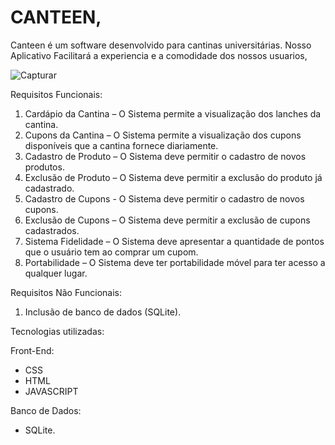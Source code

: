 # CANTEEN,

Canteen é um software desenvolvido para cantinas universitárias. Nosso Aplicativo Facilitará a experiencia e a comodidade dos nossos usuarios,


![Capturar](https://user-images.githubusercontent.com/73305767/120947565-4d003800-c716-11eb-924e-4903232847ca.PNG)


Requisitos Funcionais:
1.	Cardápio da Cantina – O Sistema permite a visualização dos lanches da cantina. 
2.	Cupons da Cantina – O Sistema permite a visualização dos cupons disponíveis que a cantina fornece diariamente.                                                                                        
3.	Cadastro de Produto – O Sistema deve permitir o cadastro de novos produtos.
4.	Exclusão de Produto – O Sistema deve permitir a exclusão do produto já cadastrado.
5.	Cadastro de Cupons - O Sistema deve permitir o cadastro de novos cupons.
6.	Exclusão de Cupons – O Sistema deve permitir a exclusão de cupons cadastrados.
7.	Sistema Fidelidade – O Sistema deve apresentar a quantidade de pontos que o usuário tem ao comprar um cupom.
8.	Portabilidade – O Sistema deve ter portabilidade móvel para ter acesso a qualquer lugar.

Requisitos Não Funcionais:
1.	Inclusão de banco de dados (SQLite).

Tecnologias utilizadas:

Front-End:
- CSS
- HTML
- JAVASCRIPT

Banco de Dados:
- SQLite.

